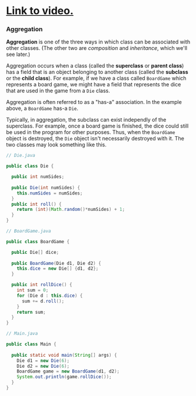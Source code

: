 # [Link to video.](https://www.youtube.com/watch?v=ZF0Hb2Rqs7A&list=PLVD25niNi0Bklbh7Po--kFFLXFxxoIDUJ)

### Aggregation

**Aggregation** is one of the three ways in which class can be associated with other classes. (The other two are *composition* and *inheritance*, which we'll see later.)

Aggregation occurs when a class (called the **superclass** or **parent class**) has a field that is an object belonging to another class (called the **subclass** or the **child class**). For example, if we have a class called `BoardGame` which represents a board game, we might have a field that represents the dice that are used in the game from a `Die` class.

Aggregation is often referred to as a "has-a" association. In the example above, a `BoardGame` has-a `Die`. 

Typically, in aggregation, the subclass can exist independly of the superclass. For example, once a board game is finished, the dice could still be used in the program for other purposes. Thus, when the `BoardGame` object is destroyed, the `Die` object isn't necessarily destroyed with it. The two classes may look something like this.

```java
// Die.java

public class Die {

  public int numSides;
    
  public Die(int numSides) {
    this.numSides = numSides;
  }
  public int roll() {
    return (int)(Math.random()*numSides) + 1;
  } 
}
```

```java
// BoardGame.java

public class BoardGame {

  public Die[] dice;
  
  public BoardGame(Die d1, Die d2) {
    this.dice = new Die[] {d1, d2};
  }

  public int rollDice() {
    int sum = 0;
    for (Die d : this.dice) {
      sum += d.roll();
    }
    return sum;
  } 
}
```


```java
// Main.java

public class Main {
  
  public static void main(String[] args) {
    Die d1 = new Die(6);
    Die d2 = new Die(6);
    BoardGame game = new BoardGame(d1, d2);
    System.out.println(game.rollDice());
  }
} 
```
